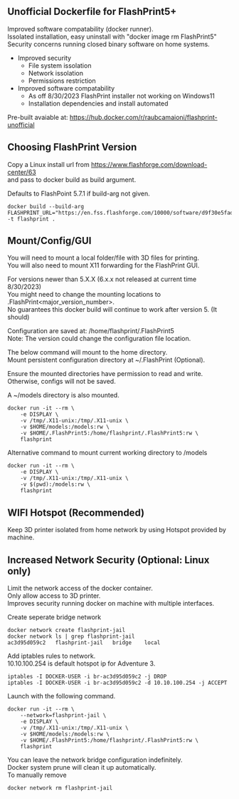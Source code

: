 ## Unofficial Dockerfile for FlashPrint5+
Improved software compatability (docker runner).  
Issolated installation, easy uninstall with "docker image rm FlashPrint5"  
Security concerns running closed binary software on home systems.  

- Improved security  
    - File system issolation  
    - Network issolation  
    - Permissions restriction  
- Improved software compatability
    - As off 8/30/2023 FlashPrint installer not working on Windows11
    - Installation dependencies and install automated

Pre-built avaiable at: https://hub.docker.com/r/raubcamaioni/flashprint-unofficial

## Choosing FlashPrint Version
Copy a Linux install url from https://www.flashforge.com/download-center/63  
and pass to docker build as build argument.

Defaults to FlashPoint 5.7.1 if build-arg not given.  
```
docker build --build-arg FLASHPRINT_URL="https://en.fss.flashforge.com/10000/software/d9f30e5fad8a33e09039a2ceb0a96dc0.zip" -t flashprint .
```

## Mount/Config/GUI
You will need to mount a local folder/file with 3D files for printing.  
You will also need to mount X11 forwarding for the FlashPrint GUI.  

For versions newer than 5.X.X (6.x.x not released at current time 8/30/2023)  
You might need to change the mounting locations to .FlashPrint<major_version_number>.  
No guarantees this docker build will continue to work after version 5. (It should)  

Configuration are saved at: /home/flashprint/.FlashPrint5  
Note: The version could change the configuration file location.  

The below command will mount to the home directory.  
Mount persistent configuration directory at ~/.FlashPrint (Optional).  

Ensure the mounted directories have permission to read and write.  
Otherwise, configs will not be saved.  

A ~/models directory is also mounted.  

```
docker run -it --rm \
    -e DISPLAY \
    -v /tmp/.X11-unix:/tmp/.X11-unix \
    -v $HOME/models:/models:rw \
    -v $HOME/.FlashPrint5:/home/flashprint/.FlashPrint5:rw \
    flashprint
```

Alternative command to mount current working directory to /models  
```
docker run -it --rm \
    -e DISPLAY \
    -v /tmp/.X11-unix:/tmp/.X11-unix \
    -v $(pwd):/models:rw \
    flashprint
```

## WIFI Hotspot (Recommended)  
Keep 3D printer isolated from home network by using Hotspot provided by machine.    


## Increased Network Security (Optional: Linux only)
Limit the network access of the docker container.  
Only allow access to 3D printer.  
Improves security running docker on machine with multiple interfaces.  

Create seperate bridge network  
```
docker network create flashprint-jail
docker network ls | grep flashprint-jail
ac3d95d059c2   flashprint-jail   bridge    local
```

Add iptables rules to network.  
10.10.100.254 is default hotspot ip for Adventure 3.  
```
iptables -I DOCKER-USER -i br-ac3d95d059c2 -j DROP
iptables -I DOCKER-USER -i br-ac3d95d059c2 -d 10.10.100.254 -j ACCEPT
```

Launch with the following command.  
```
docker run -it --rm \
    --network=flashprint-jail \
    -e DISPLAY \
    -v /tmp/.X11-unix:/tmp/.X11-unix \
    -v $HOME/models:/models:rw \
    -v $HOME/.FlashPrint5:/home/flashprint/.FlashPrint5:rw \
    flashprint
```

You can leave the network bridge configuration indefinitely.  
Docker system prune will clean it up automatically.  
To manually remove  
```
docker network rm flashprint-jail
```
